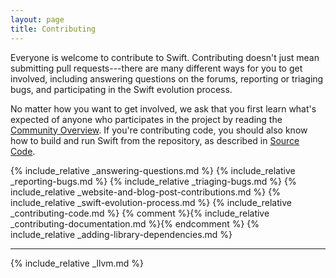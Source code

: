 ```yaml
---
layout: page
title: Contributing
---
```


Everyone is welcome to contribute to Swift.
Contributing doesn't just mean submitting pull requests---there
are many different ways for you to get involved,
including answering questions on the forums,
reporting or triaging bugs, and participating in the Swift evolution process.

No matter how you want to get involved,
we ask that you first learn what's expected
of anyone who participates in the project
by reading the [Community Overview](/community).
If you're contributing code, you should also know how to build and run
Swift from the repository,
as described in [Source Code](/source-code).

{% include_relative _answering-questions.md %}
{% include_relative _reporting-bugs.md %}
{% include_relative _triaging-bugs.md %}
{% include_relative _website-and-blog-post-contributions.md %}
{% include_relative _swift-evolution-process.md %}
{% include_relative _contributing-code.md %}
{% comment %}{% include_relative _contributing-documentation.md %}{% endcomment %}
{% include_relative _adding-library-dependencies.md %}

* * *

{% include_relative _llvm.md %}
